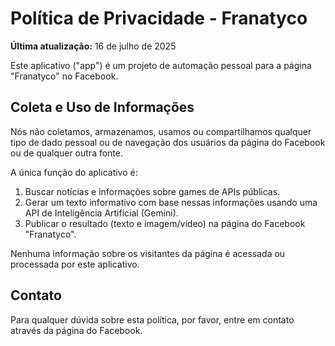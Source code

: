 # Política de Privacidade - Franatyco

**Última atualização:** 16 de julho de 2025

Este aplicativo ("app") é um projeto de automação pessoal para a página "Franatyco" no Facebook.

## Coleta e Uso de Informações

Nós não coletamos, armazenamos, usamos ou compartilhamos qualquer tipo de dado pessoal ou de navegação dos usuários da página do Facebook ou de qualquer outra fonte.

A única função do aplicativo é:
1.  Buscar notícias e informações sobre games de APIs públicas.
2.  Gerar um texto informativo com base nessas informações usando uma API de Inteligência Artificial (Gemini).
3.  Publicar o resultado (texto e imagem/vídeo) na página do Facebook "Franatyco".

Nenhuma informação sobre os visitantes da página é acessada ou processada por este aplicativo.

## Contato

Para qualquer dúvida sobre esta política, por favor, entre em contato através da página do Facebook.
